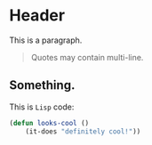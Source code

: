 # Header

This is a paragraph.

> Quotes may
contain multi-line.

## Something.

This is `Lisp` code:

```lisp
(defun looks-cool ()
    (it-does "definitely cool!"))
```
